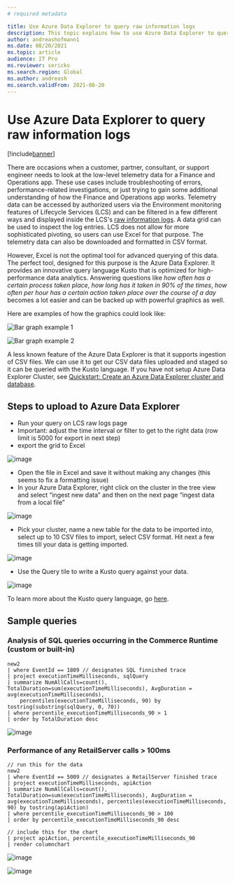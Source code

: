 ```yaml
---
# required metadata

title: Use Azure Data Explorer to query raw information logs
description: This topic explains how to use Azure Data Explorer to query raw information logs.
author: andreashofmann1
ms.date: 08/20/2021
ms.topic: article
audience: IT Pro
ms.reviewer: sericks
ms.search.region: Global
ms.author: andreash
ms.search.validFrom: 2021-08-20
---
```


# Use Azure Data Explorer to query raw information logs

[!include[banner](../includes/banner.md)]

There are occasions when a customer, partner, consultant, or support engineer needs to look at the low-level telemetry data for a Finance and Operations app. These use cases include troubleshooting of errors, performance-related investigations, or just trying to gain some additional understanding of how the Finance and Operations app works. Telemetry data can be accessed by authorized users via the Environment monitoring features of Lifecycle Services (LCS) and can be filtered in a few different ways and displayed inside the LCS's [raw information logs](monitoring-diagnostics.md#raw-information-logs). A data grid can be used to inspect the log entries. LCS does not allow for more sophisticated pivoting, so users can use Excel for that purpose. The telemetry data can also be downloaded and formatted in CSV format. 

However, Excel is not the optimal tool for advanced querying of this data. The perfect tool, designed for this purpose is the Azure Data Explorer. It provides an innovative query language Kusto that is optimized for high-performance data analytics. Answering questions like *how often has a certain process taken place*, *how long has it taken in 90% of the times*, *how often per hour has a certain action taken place over the course of a day* becomes a lot easier and can be backed up with powerful graphics as well. 

Here are examples of how the graphics could look like:

![Bar graph example 1](https://user-images.githubusercontent.com/45279749/130295988-59e63346-348b-4531-a3f3-e3ab55a02719.png)

![Bar graph example 2](https://user-images.githubusercontent.com/45279749/130296001-e1a757e7-f2f7-4469-a5df-ae29319b2ea9.png)

A less known feature of the Azure Data Explorer is that it supports ingestion of CSV files. We can use it to get our CSV data files uploaded and staged so it can be queried with the Kusto language. If you have not setup Azure Data Explorer Cluster, see [Quickstart: Create an Azure Data Explorer cluster and database](/azure/data-explorer/create-cluster-database-portal).

## Steps to upload to Azure Data Explorer
*	Run your query on LCS raw logs page
*	Important: adjust the time interval or filter to get to the right data (row limit is 5000 for export in next step) 
*	export the grid to Excel

![image](https://user-images.githubusercontent.com/45279749/130296479-6904b125-cd7b-4fee-9a1e-7e1bfb619e1e.png)

*	Open the file in Excel and save it without making any changes (this seems to fix a formatting issue)
*	In your Azure Data Explorer, right click on the cluster in the tree view and select “ingest new data” and then on the next page “ingest data from a local file”

![image](https://user-images.githubusercontent.com/45279749/130296578-7e957c4f-807f-47eb-bf8e-40b69b64a29b.png)

*	Pick your cluster, name a new table for the data to be imported into, select up to 10 CSV files to import, select CSV format. Hit next a few times till your data is getting imported.

![image](https://user-images.githubusercontent.com/45279749/130296627-8969fa68-1232-4c73-84e1-271d7af97a70.png)

* Use the Query tile to write a Kusto query against your data. 

![image](https://user-images.githubusercontent.com/45279749/130296674-15db289d-b994-44cf-b783-ce3b54e33d0f.png)

To learn more about the Kusto query language, go [here](https://docs.microsoft.com/en-us/azure/data-explorer/kusto/query/tutorial?pivots=azuredataexplorer).

## Sample queries
### Analysis of SQL queries occurring in the Commerce Runtime (custom or built-in)

```kusto
new2
| where EventId == 1809 // designates SQL finnished trace
| project executionTimeMilliseconds, sqlQuery
| summarize NumAllCalls=count(), TotalDuration=sum(executionTimeMilliseconds), AvgDuration = avg(executionTimeMilliseconds), 
    percentiles(executionTimeMilliseconds, 90) by tostring(substring(sqlQuery, 0, 70))
| where percentile_executionTimeMilliseconds_90 > 1
| order by TotalDuration desc
```

![image](https://user-images.githubusercontent.com/45279749/130297232-d9ff5121-78f9-4c3c-abfc-c1bc9dabbf5c.png)

### Performance of any RetailServer calls > 100ms

```kusto
// run this for the data
new2
| where EventId == 5009 // designates a RetailServer finished trace
| project executionTimeMilliseconds, apiAction
| summarize NumAllCalls=count(), TotalDuration=sum(executionTimeMilliseconds), AvgDuration = avg(executionTimeMilliseconds), percentiles(executionTimeMilliseconds, 90) by tostring(apiAction)
| where percentile_executionTimeMilliseconds_90 > 100
| order by percentile_executionTimeMilliseconds_90 desc

// include this for the chart
| project apiAction, percentile_executionTimeMilliseconds_90
| render columnchart
```

![image](https://user-images.githubusercontent.com/45279749/130297275-db70c053-e2fb-4b1f-854f-05d551ff7af5.png)

![image](https://user-images.githubusercontent.com/45279749/130297287-c82a8239-f0c6-4acc-b6ec-4cd87516344b.png)
